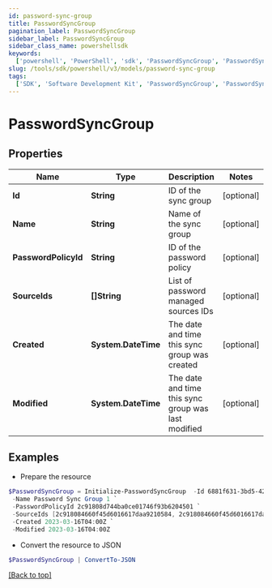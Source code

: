 ```yaml
---
id: password-sync-group
title: PasswordSyncGroup
pagination_label: PasswordSyncGroup
sidebar_label: PasswordSyncGroup
sidebar_class_name: powershellsdk
keywords:
  ['powershell', 'PowerShell', 'sdk', 'PasswordSyncGroup', 'PasswordSyncGroup']
slug: /tools/sdk/powershell/v3/models/password-sync-group
tags:
  ['SDK', 'Software Development Kit', 'PasswordSyncGroup', 'PasswordSyncGroup']
---
```


# PasswordSyncGroup

## Properties

| Name | Type | Description | Notes |
| --- | --- | --- | --- |
| **Id** | **String** | ID of the sync group | [optional] |
| **Name** | **String** | Name of the sync group | [optional] |
| **PasswordPolicyId** | **String** | ID of the password policy | [optional] |
| **SourceIds** | **[]String** | List of password managed sources IDs | [optional] |
| **Created** | **System.DateTime** | The date and time this sync group was created | [optional] |
| **Modified** | **System.DateTime** | The date and time this sync group was last modified | [optional] |

## Examples

- Prepare the resource

```powershell
$PasswordSyncGroup = Initialize-PasswordSyncGroup  -Id 6881f631-3bd5-4213-9c75-8e05cc3e35dd `
 -Name Password Sync Group 1 `
 -PasswordPolicyId 2c91808d744ba0ce01746f93b6204501 `
 -SourceIds [2c918084660f45d6016617daa9210584, 2c918084660f45d6016617daa9210500] `
 -Created 2023-03-16T04:00Z `
 -Modified 2023-03-16T04:00Z
```

- Convert the resource to JSON

```powershell
$PasswordSyncGroup | ConvertTo-JSON
```

[[Back to top]](#)
